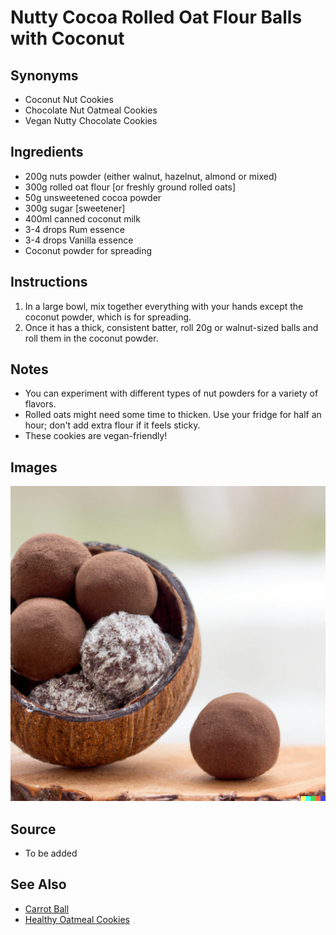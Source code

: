 # Nutty Cocoa Rolled Oat Flour Balls with Coconut

## Synonyms

- Coconut Nut Cookies
- Chocolate Nut Oatmeal Cookies
- Vegan Nutty Chocolate Cookies

## Ingredients

- 200g nuts powder (either walnut, hazelnut, almond or mixed)
- 300g rolled oat flour [or freshly ground rolled oats]
- 50g unsweetened cocoa powder
- 300g sugar [sweetener]
- 400ml canned coconut milk
- 3-4 drops Rum essence
- 3-4 drops Vanilla essence
- Coconut powder for spreading

## Instructions

1. In a large bowl, mix together everything with your hands except the coconut powder, which is for spreading.
2. Once it has a thick, consistent batter, roll 20g or walnut-sized balls and roll them in the coconut powder.

## Notes

- You can experiment with different types of nut powders for a variety of flavors.
- Rolled oats might need some time to thicken. Use your fridge for half an hour; don't add extra flour if it feels sticky.
- These cookies are vegan-friendly!

## Images

![Nutty Cocoa Rolled Oat Flour Balls with Coconut](./aipics/coconut_ball.png)

## Source

- To be added

## See Also

- [Carrot Ball](./carrot_ball.md)
- [Healthy Oatmeal Cookies](./HealthyOatmealCookies.md)
